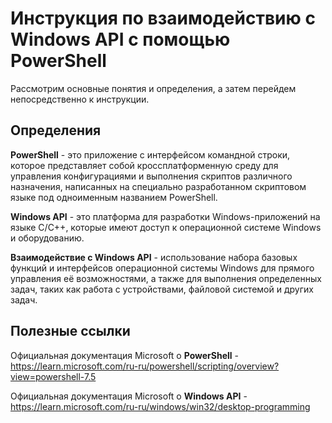 # Инструкция по взаимодействию с Windows API с помощью PowerShell

Рассмотрим основные понятия и определения, а затем перейдем непосредственно к инструкции.

## Определения

**PowerShell** - это приложение с интерфейсом командной строки, которое представляет собой кроссплатформенную среду  для управления конфигурациями и выполнения скриптов различного назначения, написанных на специально разработанном скриптовом языке под одноименным названием PowerShell.

**Windows API** - это платформа для разработки Windows-приложений на языке C/C++, которые имеют доступ к операционной системе Windows и оборудованию.

**Взаимодействие с Windows API** - использование набора базовых функций и интерфейсов операционной системы Windows для прямого управления её возможностями, а также для выполнения определенных задач, таких как работа с устройствами, файловой системой и других задач.



## Полезные ссылки

Официальная документация Microsoft о **PowerShell** - https://learn.microsoft.com/ru-ru/powershell/scripting/overview?view=powershell-7.5

Официальная документация Microsoft о **Windows API** - https://learn.microsoft.com/ru-ru/windows/win32/desktop-programming

